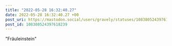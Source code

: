 ```yaml
---
title: "2022-05-28 16:32:40.27"
date: 2022-05-28 16:32:40.27 +00
post_uri: https://mastodon.social/users/gravely/statuses/108380524397618239
post_id: 108380524397618239
---
```

"Fräuleinstein"


